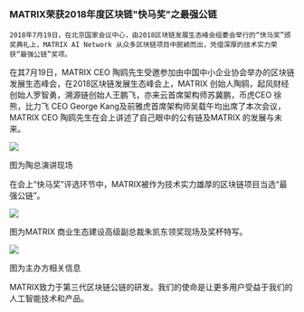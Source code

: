 ### MATRIX荣获2018年度区块链"快马奖"之最强公链


    2018年7月19日，在北京国家会议中心，由2018区块链发展生态峰会组委会举行的“快马奖”颁奖典礼上，MATRIX AI Network 从众多区块链项目中脱颖而出，凭借深厚的技术实力荣获“最强公链”奖项。

在其7月19日，MATRIX CEO 陶鸥先生受邀参加由中国中小企业协会举办的区块链发展生态峰会，在2018区块链发展生态峰会上，MATRIX 创始人陶鸥，起风财经创始人罗智勇，溯源链创始人王鹏飞，亦来云首席架构师苏冀鹏，币虎CEO 徐熊，比力飞 CEO George Kang及前雅虎首席架构师吴载午均出席了本次会议，MATRIX CEO 陶鸥先生在会上讲述了自己眼中的公有链及MATRIX 的发展与未来。


![](https://i.imgur.com/Oubcliq.jpg)

图为陶总演讲现场

在会上“快马奖”评选环节中，MATRIX被作为技术实力雄厚的区块链项目当选“最强公链”。


![](https://i.imgur.com/3kesgGB.jpg)


图为MATRIX 商业生态建设高级副总裁朱凯东领奖现场及奖杯特写。

![](https://i.imgur.com/qA1Nbxh.jpg)

图为主办方相关信息

MATRIX致力于第三代区块链公链的研发。我们的使命是让更多用户受益于我们的人工智能技术和产品。
